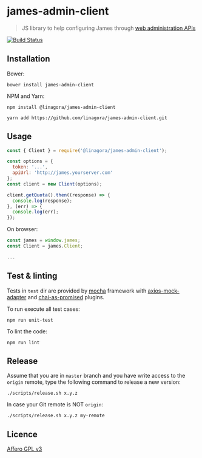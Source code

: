 # james-admin-client

> JS library to help configuring James through [web administration APIs](https://github.com/linagora/james-project/blob/master/src/site/markdown/server/manage-webadmin.md)

[![Build Status](https://travis-ci.org/linagora/james-admin-client.svg?branch=master)](https://travis-ci.org/linagora/james-admin-client)

## Installation

Bower:

`bower install james-admin-client`

NPM and Yarn:

`npm install @linagora/james-admin-client`

`yarn add https://github.com/linagora/james-admin-client.git`

## Usage

```javascript
const { Client } = require('@linagora/james-admin-client');

const options = {
  token: '...',
  apiUrl: 'http://james.yourserver.com'
};
const client = new Client(options);

client.getQuota().then((response) => {
  console.log(response);
}, (err) => {
  console.log(err);
});
```

On browser:

```javascript
const james = window.james;
const Client = james.Client;

...
```

## Test & linting

Tests in `test` dir are provided by [mocha](https://mochajs.org) framework with [axios-mock-adapter](https://github.com/ctimmerm/axios-mock-adapter) and [chai-as-promised](https://github.com/domenic/chai-as-promised) plugins.

To run execute all test cases:

```
npm run unit-test
```

To lint the code:

```
npm run lint
```

## Release

Assume that you are in `master` branch and you have write access to the `origin`
remote, type the following command to release a new version:

`./scripts/release.sh x.y.z`

In case your Git remote is NOT `origin`:

`./scripts/release.sh x.y.z my-remote`

## Licence

[Affero GPL v3](http://www.gnu.org/licenses/agpl-3.0.html)
